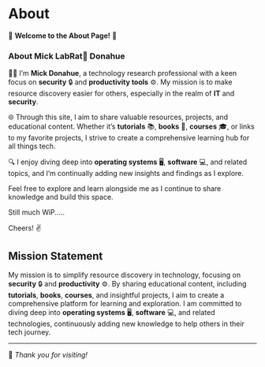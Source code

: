 # About

🚀 **Welcome to the About Page!** 🚀

### About Mick LabRat🐀 Donahue

👨‍💻 I’m **Mick Donahue**, a technology research professional with a keen focus on **security** 🔒 and **productivity tools** ⚙️. My mission is to make resource discovery easier for others, especially in the realm of **IT** and **security**.

🌐 Through this site, I aim to share valuable resources, projects, and educational content. Whether it’s **tutorials** 📚, **books** 📖, **courses** 🎓, or links to my favorite projects, I strive to create a comprehensive learning hub for all things tech.

🔍 I enjoy diving deep into **operating systems** 🖥️, **software** 💻, and related topics, and I’m continually adding new insights and findings as I explore. 

Feel free to explore and learn alongside me as I continue to share knowledge and build this space. 

Still much WiP.....

Cheers! ✌️

## Mission Statement

My mission is to simplify resource discovery in technology, focusing on **security** 🔒 and **productivity** ⚙️. By sharing educational content, including **tutorials**, **books**, **courses**, and insightful projects, I aim to create a comprehensive platform for learning and exploration. I am committed to diving deep into **operating systems** 🖥️, **software** 💻, and related technologies, continuously adding new knowledge to help others in their tech journey.

---

🚀 *Thank you for visiting!*
